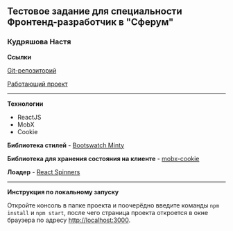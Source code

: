 ## Тестовое задание для cпециальности Фронтенд-разработчик в "Сферум"
### Кудряшова Настя

__Ссылки__

[Git-репозиторий](https://github.com/Kudryashova-Nastya/book-shop)

[Работающий проект](http://book-shop.std-953.ist.mospolytech.ru/)

---
__Технологии__
- ReactJS
- MobX
- Cookie

__Библиотека стилей__ - [Bootswatch Minty](https://bootswatch.com/minty/)

__Библиотека для хранения состояния на клиенте__ - [mobx-cookie](https://www.npmjs.com/package/mobx-cookie)

__Лоадер__ - [React Spinners](https://www.npmjs.com/package/react-spinners)

---
__Инструкция по локальному запуску__

Откройте консоль в папке проекта и поочерёдно введите команды `npm install` и `npm start`, после чего страница проекта откроется в окне браузера 
по адресу [http://localhost:3000](http://localhost:3000).

